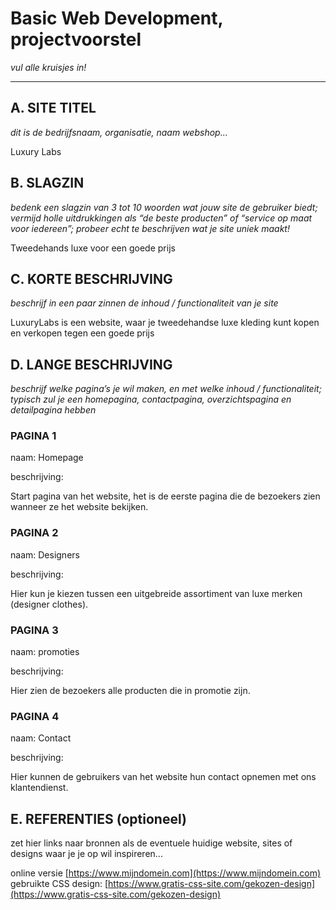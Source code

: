 # Basic Web Development, projectvoorstel

_vul alle kruisjes in!_

---

## A. SITE TITEL
_dit is de bedrijfsnaam, organisatie, naam webshop..._

Luxury Labs

## B. SLAGZIN
_bedenk een slagzin van 3 tot 10 woorden wat jouw site de gebruiker biedt; vermijd holle uitdrukkingen als “de beste producten” of “service op maat voor iedereen”; probeer echt te beschrijven wat je site uniek maakt!_

Tweedehands luxe voor een goede prijs

## C. KORTE BESCHRIJVING 
_beschrijf in een paar zinnen de inhoud / functionaliteit van je site_

LuxuryLabs is een website, waar je tweedehandse luxe kleding kunt kopen en verkopen tegen een goede prijs

## D. LANGE BESCHRIJVING    
_beschrijf welke pagina’s je wil maken, en met welke inhoud / functionaliteit; typisch zul je een homepagina, contactpagina, overzichtspagina en detailpagina hebben_



### PAGINA 1 
naam: Homepage 

beschrijving:

Start pagina van het website, het is de eerste pagina die de bezoekers zien wanneer ze het website bekijken.

### PAGINA 2
naam: Designers

beschrijving:

Hier kun je kiezen tussen een uitgebreide assortiment van luxe merken (designer clothes).

### PAGINA 3
naam: promoties 

beschrijving:

Hier zien de bezoekers alle producten die in promotie zijn.

### PAGINA 4
naam: Contact

beschrijving:

Hier kunnen de gebruikers van het website hun contact opnemen met ons klantendienst.

## E. REFERENTIES (optioneel) 
zet hier links naar bronnen als de eventuele huidige website, sites of designs waar je je op wil inspireren... 

online versie [https://www.mijndomein.com](https://www.mijndomein.com)  
gebruikte CSS design: [https://www.gratis-css-site.com/gekozen-design](https://www.gratis-css-site.com/gekozen-design) 
